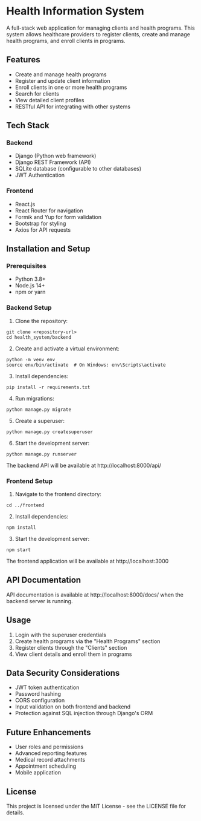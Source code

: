 # Health Information System

A full-stack web application for managing clients and health programs. This system allows healthcare providers to register clients, create and manage health programs, and enroll clients in programs.

## Features

- Create and manage health programs
- Register and update client information
- Enroll clients in one or more health programs
- Search for clients
- View detailed client profiles
- RESTful API for integrating with other systems

## Tech Stack

### Backend
- Django (Python web framework)
- Django REST Framework (API)
- SQLite database (configurable to other databases)
- JWT Authentication

### Frontend
- React.js
- React Router for navigation
- Formik and Yup for form validation
- Bootstrap for styling
- Axios for API requests

## Installation and Setup

### Prerequisites
- Python 3.8+
- Node.js 14+
- npm or yarn

### Backend Setup

1. Clone the repository:
```
git clone <repository-url>
cd health_system/backend
```

2. Create and activate a virtual environment:
```
python -m venv env
source env/bin/activate  # On Windows: env\Scripts\activate
```

3. Install dependencies:
```
pip install -r requirements.txt
```

4. Run migrations:
```
python manage.py migrate
```

5. Create a superuser:
```
python manage.py createsuperuser
```

6. Start the development server:
```
python manage.py runserver
```

The backend API will be available at http://localhost:8000/api/

### Frontend Setup

1. Navigate to the frontend directory:
```
cd ../frontend
```

2. Install dependencies:
```
npm install
```

3. Start the development server:
```
npm start
```

The frontend application will be available at http://localhost:3000

## API Documentation

API documentation is available at http://localhost:8000/docs/ when the backend server is running.

## Usage

1. Login with the superuser credentials
2. Create health programs via the "Health Programs" section
3. Register clients through the "Clients" section
4. View client details and enroll them in programs

## Data Security Considerations

- JWT token authentication
- Password hashing
- CORS configuration
- Input validation on both frontend and backend
- Protection against SQL injection through Django's ORM

## Future Enhancements

- User roles and permissions
- Advanced reporting features
- Medical record attachments
- Appointment scheduling
- Mobile application

## License

This project is licensed under the MIT License - see the LICENSE file for details.